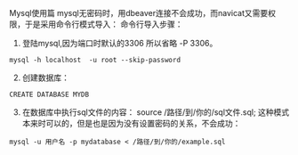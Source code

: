 Mysql使用篇
mysql无密码时，用dbeaver连接不会成功，而navicat又需要权限，于是采用命令行模式导入：
命令行导入步骤：
1. 登陆mysql,因为端口时默认的3306 所以省略 -P 3306。
```
mysql -h localhost  -u root --skip-password
```
2. 创建数据库：
```
CREATE DATABASE MYDB
```
3. 在数据库中执行sql文件的内容：
source /路径/到/你的/sql文件.sql;
这种模式本来时可以的，但是也是因为没有设置密码的关系，不会成功：
```
mysql -u 用户名 -p mydatabase < /路径/到/你的/example.sql
```
